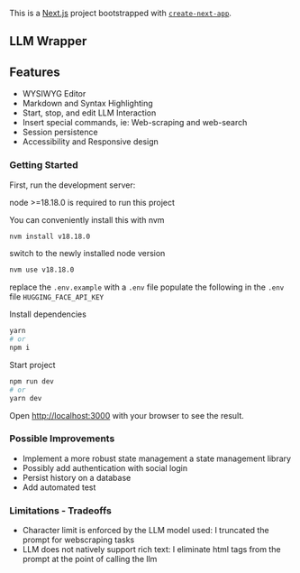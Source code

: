 This is a [Next.js](https://nextjs.org/) project bootstrapped with [`create-next-app`](https://github.com/zeit/next.js/tree/canary/packages/create-next-app).

## LLM Wrapper
## Features 
- WYSIWYG Editor
- Markdown and Syntax Highlighting
- Start, stop, and edit LLM Interaction
- Insert special commands, ie: Web-scraping and web-search
- Session persistence
- Accessibility and Responsive design

### Getting Started

First, run the development server:

node >=18.18.0 is required to run this project 

You can conveniently install this with nvm

```bash
nvm install v18.18.0
```
switch to the newly installed node version
```bash
nvm use v18.18.0
```

replace the `.env.example` with a `.env` file 
populate the following in the `.env` file 
`HUGGING_FACE_API_KEY`

Install dependencies

```bash
yarn
# or
npm i
```

Start project

```bash
npm run dev
# or
yarn dev
```

Open [http://localhost:3000](http://localhost:3000) with your browser to see the result.
<!-- Live [URL](https://github.com/victory-a/unic_assessment/) -->

### Possible Improvements
- Implement a more robust state management a state management library
- Possibly add authentication with social login
- Persist history on a database
- Add automated test

### Limitations - Tradeoffs
- Character limit is enforced by the LLM model used: I truncated the prompt for webscraping tasks
- LLM does not natively support rich text: I eliminate html tags from the prompt at the point of calling the llm
